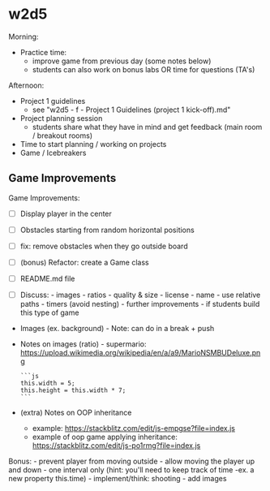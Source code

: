 

# w2d5

Morning:

- Practice time:
  - improve game from previous day (some notes below)
  - students can also work on bonus labs OR time for questions (TA's)

Afternoon:
- Project 1 guidelines
  - see "w2d5 - f - Project 1 Guidelines (project 1 kick-off).md"
- Project planning session
  - students share what they have in mind and get feedback (main room / breakout rooms)
- Time to start planning / working on projects
- Game / Icebreakers



## Game Improvements


Game Improvements:

  - [ ] Display player in the center
  - [ ] Obstacles starting from random horizontal positions
  - [ ] fix: remove obstacles when they go outside board

  - [ ] (bonus) Refactor: create a Game class
      <!-- 
      
      @Luis: 
      - alternative 1: record video (self-guided bonus)
      - alternative 2: give the final code + ask them to read & understand the code
      
      -->

  - [ ] README.md file

  - [ ] Discuss:
        - images
          - ratios
          - quality & size
          - license
          - name
        - use relative paths
        - timers (avoid nesting)
        - further improvements
        - if students build this type of game



  - Images (ex. background)
        - Note: can do in a break + push
  - Notes on images (ratio)
        - supermario: https://upload.wikimedia.org/wikipedia/en/a/a9/MarioNSMBUDeluxe.png

        ```js
        this.width = 5;
        this.height = this.width * 7;
        ```
  - (extra) Notes on OOP inheritance
       - example: https://stackblitz.com/edit/js-empgse?file=index.js
       - example of oop game applying inheritance: https://stackblitz.com/edit/js-po1rmg?file=index.js


Bonus:
    - prevent player from moving outside
    - allow moving the player up and down
    - one interval only (hint: you'll need to keep track of time -ex. a new property this.time)
    - implement/think: shooting
    - add images

